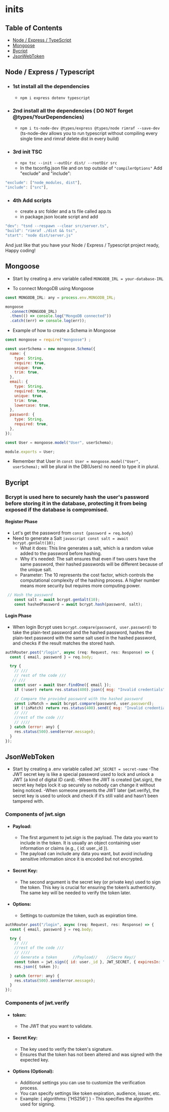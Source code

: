 # inits
## Table of Contents
- [Node / Express / TypeScript](#node--express--typescript)
- [Mongoose](#mongoose)
-  [Bycript](#bycript)
-  [JsonWebToken](#jsonwebtoken)

## Node / Express / Typescript 
- ### 1st install all the dependencies
  - ``` npm i express dotenv typescript ``` 
  
- ### 2nd install all the dependencies ( DO NOT forget @types/YourDependencies)
  - ``` npm i ts-node-dev @types/express @types/node rimraf --save-dev ```  (ts-node-dev allows you to run typescript without compiling every single time and rimraf delete dist in every build)

- ### 3rd init TSC
  - ``` npx tsc --init --outDir dist/ --rootDir src ```
  - In the tsconfig.json file and on top outside of ``` "compilerOptions" ``` Add "exclude" and "include":
```javascript
"exclude": ["node_modules, dist"],
"include": ["src"],
```
- ### 4th Add scripts
  - create a src folder and a ts file called app.ts
  - in package.json locate script and add
```javascript
"dev": "tsnd --respawn --clear src/server.ts",
"build": "rimraf ./dist && tsc",
"start": "node dist/server.js"
```
 And just like that you have your Node / Express / Typescript project ready, Happy coding!

## Mongoose

- Start by creating a .env variable called ```MONGODB_IRL = your-database-IRL```

- To connect MongoDB using Mongoose

```javascript
const MONGODB_IRL: any = process.env.MONGODB_IRL;

mongoose
  .connect(MONGODB_IRL)
  .then(() => console.log("MongoDB connected"))
  .catch((err) => console.log(err));
```

- Example of how to create a Schema in Mongoose
```javascript
const mongoose = require("mongoose") ;

const userSchema = new mongoose.Schema({
  name: {
    type: String,
    require: true,
    unique: true,
    trim: true,
  },
  email: {
    type: String,
    required: true,
    unique: true,
    trim: true,
    lowercase: true,
  },
  password: {
    type: String,
    required: true,
  },
});

const User = mongoose.model("User", userSchema);

module.exports = User;

```

* Remember that User in ```const User = mongoose.model("User", userSchema);``` will be plural in the DB(Users) no need to type it in plural.

## Bycript

### Bcrypt is used here to securely hash the user's password before storing it in the database, protecting it from being exposed if the database is compromised.
#### Register Phase
- Let's get the password from ```const {password = req.body}```
- Need to generate a Salt ```javascript const salt = await bcrypt.genSalt(10);```
  - What it does: This line generates a salt, which is a random value added to the password before hashing.
  - Why it's needed: The salt ensures that even if two users have the same password, their hashed passwords will be different because of the unique salt.
  - Parameter: The 10 represents the cost factor, which controls the computational complexity of the hashing process. A higher number means more security but requires more computing power.
```javascript
 // Hash the password
    const salt = await bcrypt.genSalt(10);
    const hashedPassword = await bcrypt.hash(password, salt);
```

#### Login Phase
- When login Bcrypt uses ```bcrypt.compare(password, user.password)``` to take the plain-text password and the hashed password, hashes the plain-text password with the same salt used in the hashed password, and checks if the result matches the stored hash.

```javascript
authRouter.post("/login", async (req: Request, res: Response) => {
  const { email, password } = req.body;

  try {
    // ///
    // rest of the code ///
   // ///
    const user = await User.findOne({ email });
    if (!user) return res.status(400).json({ msg: "Invalid credentials" });

    // Compare the provided password with the hashed password
    const isMatch = await bcrypt.compare(password, user.password);
    if (!isMatch) return res.status(400).send({ msg: "Invalid credentials" });
    // ///
    //rest of the code ///
    // //// 
  } catch (error: any) {
    res.status(500).send(error.message);
  }
});
```

## JsonWebToken

- Start by creating a .env variable called ```JWT_SECRET = secret-name```
  -The JWT secret key is like a special password used to lock and unlock a JWT (a kind of digital ID card).
  -When the JWT is created (jwt.sign), the secret key helps lock it up securely so nobody can change it without being noticed.
  -When someone presents the JWT later (jwt.verify), the secret key is used to unlock and check if it’s still valid and hasn’t been tampered with.

### Components of jwt.sign

- #### Payload:
  - The first argument to jwt.sign is the payload. The data you want to include in the token. It is usually an object containing user information or claims (e.g., { id: user._id }).
  - The payload can include any data you want, but avoid including sensitive information since it is encoded but not encrypted.

- #### Secret Key:
  - The second argument is the secret key (or private key) used to sign the token. This key is crucial for ensuring the token’s authenticity. The same key will be needed to verify the token later.
 
- #### Options:
  - Settings to customize the token, such as expiration time.

```javascript
authRouter.post("/login", async (req: Request, res: Response) => {
  const { email, password } = req.body;

  try {
    // ///
    //rest of the code ///
    // //// 
    // Generate a token       //Payload//    //Secre Key//   
    const token = jwt.sign({ id: user._id }, JWT_SECRET, { expiresIn: "1h" });
    res.json({ token });

  } catch (error: any) {
    res.status(500).send(error.message);
  }
});
```

### Components of jwt.verify

- #### token:
  - The JWT that you want to validate.

- #### Secret Key:
  - The key used to verify the token's signature.
  - Ensures that the token has not been altered and was signed with the expected key.
 
- #### Options (Optional):
   - Additional settings you can use to customize the verification process.
   - You can specify settings like token expiration, audience, issuer, etc.
   - Example: { algorithms: ['HS256'] } - This specifies the algorithm used for signing.
